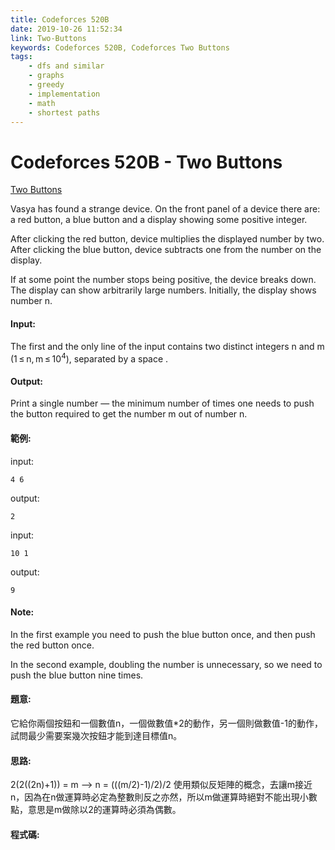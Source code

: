 ```yaml
---
title: Codeforces 520B
date: 2019-10-26 11:52:34
link: Two-Buttons
keywords: Codeforces 520B, Codeforces Two Buttons
tags:
    - dfs and similar
    - graphs
    - greedy
    - implementation
    - math
    - shortest paths
---
```

# Codeforces 520B - Two Buttons
[Two Buttons](https://codeforces.com/problemset/problem/520/B)

Vasya has found a strange device. On the front panel of a device there are: a red button, a blue button and a display showing some positive integer. 
<!-- more -->

After clicking the red button, device multiplies the displayed number by two. After clicking the blue button, device subtracts one from the number on the display. 

If at some point the number stops being positive, the device breaks down. The display can show arbitrarily large numbers. Initially, the display shows number n.

#### Input:
The first and the only line of the input contains two distinct integers n and m (1 ≤ n, m ≤ 10<sup>4</sup>), separated by a space .

#### Output:
Print a single number — the minimum number of times one needs to push the button required to get the number m out of number n.

#### 範例:
input:
```
4 6
```
output:
```
2
```
input:
```
10 1
```
output:
```
9
```

#### Note:
In the first example you need to push the blue button once, and then push the red button once.

In the second example, doubling the number is unnecessary, so we need to push the blue button nine times.

#### 題意:
它給你兩個按鈕和一個數值n，一個做數值*2的動作，另一個則做數值-1的動作，試問最少需要案幾次按鈕才能到達目標值n。

#### 思路:
2(2((2n)+1)) = m  -->  n = (((m/2)-1)/2)/2
使用類似反矩陣的概念，去讓m接近n，因為在n做運算時必定為整數則反之亦然，所以m做運算時絕對不能出現小數點，意思是m做除以2的運算時必須為偶數。

#### 程式碼:

<script src="https://gist.github.com/89snnfk561/775e4e0b3a627e88d921dea99c9d424a.js"></script>


